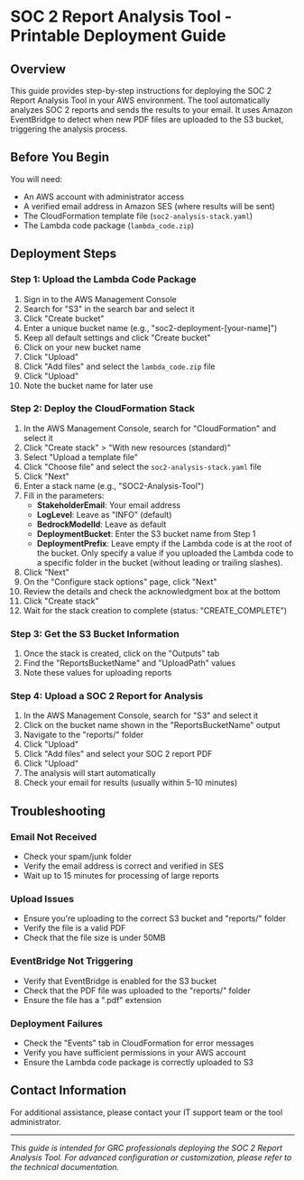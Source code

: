 # SOC 2 Report Analysis Tool - Printable Deployment Guide

## Overview

This guide provides step-by-step instructions for deploying the SOC 2 Report Analysis Tool in your AWS environment. The tool automatically analyzes SOC 2 reports and sends the results to your email. It uses Amazon EventBridge to detect when new PDF files are uploaded to the S3 bucket, triggering the analysis process.

## Before You Begin

You will need:
- An AWS account with administrator access
- A verified email address in Amazon SES (where results will be sent)
- The CloudFormation template file (`soc2-analysis-stack.yaml`)
- The Lambda code package (`lambda_code.zip`)

## Deployment Steps

### Step 1: Upload the Lambda Code Package

1. Sign in to the AWS Management Console
2. Search for "S3" in the search bar and select it
3. Click "Create bucket"
4. Enter a unique bucket name (e.g., "soc2-deployment-[your-name]")
5. Keep all default settings and click "Create bucket"
6. Click on your new bucket name
7. Click "Upload"
8. Click "Add files" and select the `lambda_code.zip` file
9. Click "Upload"
10. Note the bucket name for later use

### Step 2: Deploy the CloudFormation Stack

1. In the AWS Management Console, search for "CloudFormation" and select it
2. Click "Create stack" > "With new resources (standard)"
3. Select "Upload a template file"
4. Click "Choose file" and select the `soc2-analysis-stack.yaml` file
5. Click "Next"
6. Enter a stack name (e.g., "SOC2-Analysis-Tool")
7. Fill in the parameters:
   - **StakeholderEmail**: Your email address
   - **LogLevel**: Leave as "INFO" (default)
   - **BedrockModelId**: Leave as default
   - **DeploymentBucket**: Enter the S3 bucket name from Step 1
   - **DeploymentPrefix**: Leave empty if the Lambda code is at the root of the bucket. Only specify a value if you uploaded the Lambda code to a specific folder in the bucket (without leading or trailing slashes).
8. Click "Next"
9. On the "Configure stack options" page, click "Next"
10. Review the details and check the acknowledgment box at the bottom
11. Click "Create stack"
12. Wait for the stack creation to complete (status: "CREATE_COMPLETE")

### Step 3: Get the S3 Bucket Information

1. Once the stack is created, click on the "Outputs" tab
2. Find the "ReportsBucketName" and "UploadPath" values
3. Note these values for uploading reports

### Step 4: Upload a SOC 2 Report for Analysis

1. In the AWS Management Console, search for "S3" and select it
2. Click on the bucket name shown in the "ReportsBucketName" output
3. Navigate to the "reports/" folder
4. Click "Upload"
5. Click "Add files" and select your SOC 2 report PDF
6. Click "Upload"
7. The analysis will start automatically
8. Check your email for results (usually within 5-10 minutes)

## Troubleshooting

### Email Not Received
- Check your spam/junk folder
- Verify the email address is correct and verified in SES
- Wait up to 15 minutes for processing of large reports

### Upload Issues
- Ensure you're uploading to the correct S3 bucket and "reports/" folder
- Verify the file is a valid PDF
- Check that the file size is under 50MB

### EventBridge Not Triggering
- Verify that EventBridge is enabled for the S3 bucket
- Check that the PDF file was uploaded to the "reports/" folder
- Ensure the file has a ".pdf" extension

### Deployment Failures
- Check the "Events" tab in CloudFormation for error messages
- Verify you have sufficient permissions in your AWS account
- Ensure the Lambda code package is correctly uploaded to S3

## Contact Information

For additional assistance, please contact your IT support team or the tool administrator.

---

*This guide is intended for GRC professionals deploying the SOC 2 Report Analysis Tool. For advanced configuration or customization, please refer to the technical documentation.* 